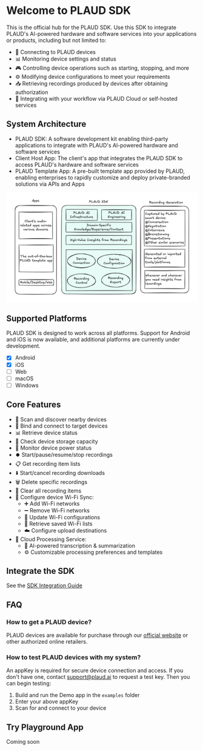 # Welcome to PLAUD SDK

This is the official hub for the PLAUD SDK. Use this SDK to integrate PLAUD's AI-powered hardware and software services into your applications or products, including but not limited to:

- 🔌&nbsp;Connecting to PLAUD devices
- 📊&nbsp;Monitoring device settings and status
- 🎮&nbsp;Controlling device operations such as starting, stopping, and more
- ⚙️&nbsp;Modifying device configurations to meet your requirements
- 📥&nbsp;Retrieving recordings produced by devices after obtaining authorization
- 🔄&nbsp;Integrating with your workflow via PLAUD Cloud or self-hosted services

## System Architecture   

*   PLAUD SDK: A software development kit enabling third-party applications to integrate with PLAUD's Al-powered hardware and software services
*   Client Host App: The client's app that integrates the PLAUD SDK to access PLAUD's hardware and software services
*   PLAUD Template App: A pre-built template app provided by PLAUD, enabling enterprises to rapidly customize and deploy private-branded solutions via APIs and Apps

<p align="center">
  <img  src="/assets/outline-light.png">
</p>

## Supported Platforms

PLAUD SDK is designed to work across all platforms. ​Support for Android and iOS is now available, and additional platforms are currently under development.

- [x] Android
- [x] iOS
- [ ] Web
- [ ] macOS
- [ ] Windows

## Core Features

-  📡&nbsp;Scan and discover nearby devices
-  🔗&nbsp;Bind and connect to target devices
-  📊&nbsp;Retrieve device status
-  💾&nbsp;Check device storage capacity
-  🔋&nbsp;Monitor device power status
-  ⏺️&nbsp;Start/pause/resume/stop recordings
-  📋&nbsp;Get recording item lists
-  ⬇️&nbsp;Start/cancel recording downloads
-  🗑️&nbsp;Delete specific recordings
-  🧹&nbsp;Clear all recording items
-  📶&nbsp;Configure device Wi-Fi Sync:
    - ➕&nbsp;Add Wi-Fi networks
    - ➖&nbsp;Remove Wi-Fi networks
    - 🔧&nbsp;Update Wi-Fi configurations
    - 📝&nbsp;Retrieve saved Wi-Fi lists
    - ☁️&nbsp;Configure upload destinations
-  🤖&nbsp;Cloud Processing Service:
    - 🎯&nbsp;AI-powered transcription & summarization
    - ⚙️&nbsp;Customizable processing preferences and templates

## Integrate the SDK

See the [SDK Integration Guide](https://github.com/Plaud-AI/plaud-sdk/blob/main/docs/sdk-integration-guide.md)


## FAQ

### How to get a PLAUD device?
PLAUD devices are available for purchase through our [official website](https://www.plaud.ai/) or other authorized online retailers.

### How to test PLAUD devices with my system?
An appKey is required for secure device connection and access. If you don't have one, contact support@plaud.ai to request a test key. Then you can begin testing:
1. Build and run the Demo app in the `examples` folder
2. Enter your above appKey 
3. Scan for and connect to your device

## Try Playground App
Coming soon
